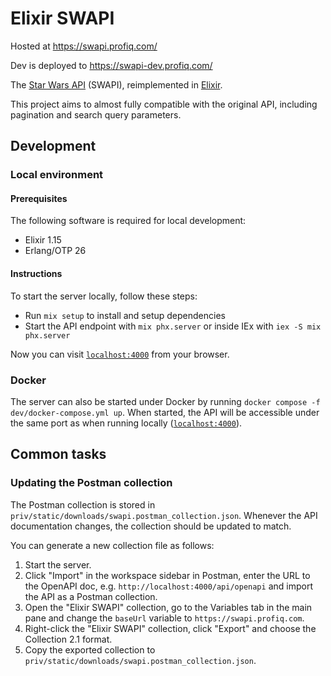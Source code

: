 # Elixir SWAPI

Hosted at https://swapi.profiq.com/

Dev is deployed to https://swapi-dev.profiq.com/

The [Star Wars API](https://swapi.dev/) (SWAPI), reimplemented in [Elixir](https://elixir-lang.org/).

This project aims to almost fully compatible with the original API, including pagination and search query parameters.

## Development
### Local environment
#### Prerequisites
The following software is required for local development:
* Elixir 1.15
* Erlang/OTP 26

#### Instructions
To start the server locally, follow these steps:

* Run `mix setup` to install and setup dependencies
* Start the API endpoint with `mix phx.server` or inside IEx with `iex -S mix phx.server`

Now you can visit [`localhost:4000`](http://localhost:4000) from your browser.

### Docker
The server can also be started under Docker by running `docker compose -f dev/docker-compose.yml up`. When started, the API will be accessible under the same port as when running locally ([`localhost:4000`](http://localhost:4000)).

## Common tasks
### Updating the Postman collection

The Postman collection is stored in `priv/static/downloads/swapi.postman_collection.json`. Whenever the API documentation changes, the collection should be updated to match.

You can generate a new collection file as follows:
1. Start the server.
2. Click "Import" in the workspace sidebar in Postman, enter the URL to the OpenAPI doc, e.g. `http://localhost:4000/api/openapi` and import the API as a Postman collection.
3. Open the "Elixir SWAPI" collection, go to the Variables tab in the main pane and change the `baseUrl` variable to `https://swapi.profiq.com`.
4. Right-click the "Elixir SWAPI" collection, click "Export" and choose the Collection 2.1 format.
5. Copy the exported collection to `priv/static/downloads/swapi.postman_collection.json`.
